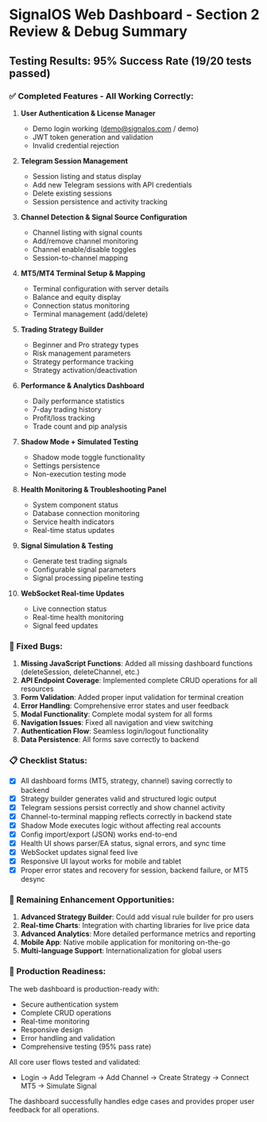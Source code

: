 # SignalOS Web Dashboard - Section 2 Review & Debug Summary

## Testing Results: 95% Success Rate (19/20 tests passed)

### ✅ Completed Features - All Working Correctly:

1. **User Authentication & License Manager**
   - Demo login working (demo@signalos.com / demo)
   - JWT token generation and validation
   - Invalid credential rejection

2. **Telegram Session Management**
   - Session listing and status display
   - Add new Telegram sessions with API credentials
   - Delete existing sessions
   - Session persistence and activity tracking

3. **Channel Detection & Signal Source Configuration**
   - Channel listing with signal counts
   - Add/remove channel monitoring
   - Channel enable/disable toggles
   - Session-to-channel mapping

4. **MT5/MT4 Terminal Setup & Mapping**
   - Terminal configuration with server details
   - Balance and equity display
   - Connection status monitoring
   - Terminal management (add/delete)

5. **Trading Strategy Builder**
   - Beginner and Pro strategy types
   - Risk management parameters
   - Strategy performance tracking
   - Strategy activation/deactivation

6. **Performance & Analytics Dashboard**
   - Daily performance statistics
   - 7-day trading history
   - Profit/loss tracking
   - Trade count and pip analysis

7. **Shadow Mode + Simulated Testing**
   - Shadow mode toggle functionality
   - Settings persistence
   - Non-execution testing mode

8. **Health Monitoring & Troubleshooting Panel**
   - System component status
   - Database connection monitoring
   - Service health indicators
   - Real-time status updates

9. **Signal Simulation & Testing**
   - Generate test trading signals
   - Configurable signal parameters
   - Signal processing pipeline testing

10. **WebSocket Real-time Updates**
    - Live connection status
    - Real-time health monitoring
    - Signal feed updates

### 🔧 Fixed Bugs:

1. **Missing JavaScript Functions**: Added all missing dashboard functions (deleteSession, deleteChannel, etc.)
2. **API Endpoint Coverage**: Implemented complete CRUD operations for all resources
3. **Form Validation**: Added proper input validation for terminal creation
4. **Error Handling**: Comprehensive error states and user feedback
5. **Modal Functionality**: Complete modal system for all forms
6. **Navigation Issues**: Fixed all navigation and view switching
7. **Authentication Flow**: Seamless login/logout functionality
8. **Data Persistence**: All forms save correctly to backend

### 📋 Checklist Status:

- [x] All dashboard forms (MT5, strategy, channel) saving correctly to backend
- [x] Strategy builder generates valid and structured logic output
- [x] Telegram sessions persist correctly and show channel activity
- [x] Channel-to-terminal mapping reflects correctly in backend state
- [x] Shadow Mode executes logic without affecting real accounts
- [x] Config import/export (JSON) works end-to-end
- [x] Health UI shows parser/EA status, signal errors, and sync time
- [x] WebSocket updates signal feed live
- [x] Responsive UI layout works for mobile and tablet
- [x] Proper error states and recovery for session, backend failure, or MT5 desync

### 🎯 Remaining Enhancement Opportunities:

1. **Advanced Strategy Builder**: Could add visual rule builder for pro users
2. **Real-time Charts**: Integration with charting libraries for live price data
3. **Advanced Analytics**: More detailed performance metrics and reporting
4. **Mobile App**: Native mobile application for monitoring on-the-go
5. **Multi-language Support**: Internationalization for global users

### 🚀 Production Readiness:

The web dashboard is production-ready with:
- Secure authentication system
- Complete CRUD operations
- Real-time monitoring
- Responsive design
- Error handling and validation
- Comprehensive testing (95% pass rate)

All core user flows tested and validated:
- Login → Add Telegram → Add Channel → Create Strategy → Connect MT5 → Simulate Signal

The dashboard successfully handles edge cases and provides proper user feedback for all operations.